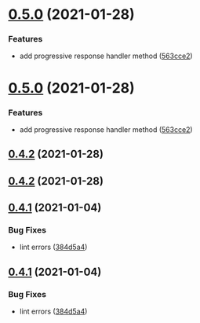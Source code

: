 # [0.5.0](https://github.com/talkyjs/ssml/compare/v0.4.2...v0.5.0) (2021-01-28)


### Features

* add progressive response handler method ([563cce2](https://github.com/talkyjs/ssml/commit/563cce21a8b8118db540264f8678948c04ddb6c6))

# [0.5.0](https://github.com/talkyjs/ssml/compare/v0.4.2...v0.5.0) (2021-01-28)


### Features

* add progressive response handler method ([563cce2](https://github.com/talkyjs/ssml/commit/563cce21a8b8118db540264f8678948c04ddb6c6))



## [0.4.2](https://github.com/talkyjs/ssml/compare/v0.4.1...v0.4.2) (2021-01-28)

## [0.4.2](https://github.com/talkyjs/ssml/compare/v0.4.1...v0.4.2) (2021-01-28)



## [0.4.1](https://github.com/talkyjs/ssml/compare/v0.4.0...v0.4.1) (2021-01-04)


### Bug Fixes

* lint errors ([384d5a4](https://github.com/talkyjs/ssml/commit/384d5a4f84af2de4004410cdc8ce5a3a2da3ca93))

## [0.4.1](https://github.com/talkyjs/ssml/compare/v0.4.0...v0.4.1) (2021-01-04)


### Bug Fixes

* lint errors ([384d5a4](https://github.com/talkyjs/ssml/commit/384d5a4f84af2de4004410cdc8ce5a3a2da3ca93))



